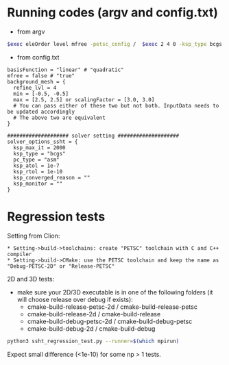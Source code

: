 Running codes (argv and config.txt)
=============
* from argv
```bash
$exec eleOrder level mfree -petsc_config /  $exec 2 4 0 -ksp_type bcgs ...
``` 
* from config.txt
```
basisFunction = "linear" # "quadratic"
mfree = false # "true"
background_mesh = {
  refine_lvl = 4
  min = [-0.5, -0.5]   
  max = [2.5, 2.5] or scalingFactor = [3.0, 3.0] 
  # You can pass either of these two but not both. InputData needs to be updated accordingly
  # The above two are equivalent  
}

#################### solver setting ####################
solver_options_ssht = {
  ksp_max_it = 2000
  ksp_type = "bcgs"
  pc_type = "asm"
  ksp_atol = 1e-7
  ksp_rtol = 1e-10
  ksp_converged_reason = ""
  ksp_monitor = ""
}
```

Regression tests
============
Setting from Clion:
```text
* Setting->build->toolchains: create "PETSC" toolchain with C and C++ compiler
* Setting->build->CMake: use the PETSC toolchain and keep the name as "Debug-PETSC-2D" or "Release-PETSC"
```
2D and 3D tests:
* make sure your 2D/3D executable is in one of the following folders (it will choose release over debug if exists):
  * cmake-build-release-petsc-2d / cmake-build-release-petsc
  * cmake-build-release-2d / cmake-build-release
  * cmake-build-debug-petsc-2d / cmake-build-debug-petsc
  * cmake-build-debug-2d / cmake-build-debug

```bash
python3 ssht_regression_test.py --runner=$(which mpirun)
```
Expect small difference (<1e-10) for some np > 1 tests.